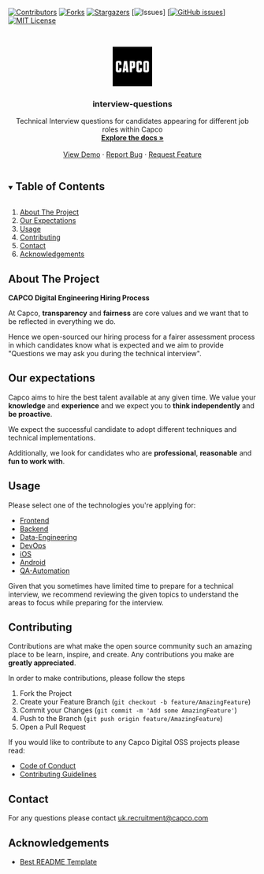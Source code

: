 [![Contributors][contributors-shield]][contributors-url]
[![Forks][forks-shield]][forks-url]
[![Stargazers][stars-shield]][stars-url]
[![Issues][issues-shield]] [[![GitHub issues](https://img.shields.io/github/issues/capcodigital/interview-questions?style=for-the-badge)](https://github.com/capcodigital/interview-questions/issues)]
[![MIT License][license-shield]][license-url]

<!-- PROJECT LOGO -->
<br />
<p align="center">
  <a href="https://github.com/capcodigital/repo_name">
    <img src="images/logo.png" alt="Logo" width="80" height="80">
  </a>

  <h3 align="center">interview-questions</h3>

  <p align="center">
    Technical Interview questions for candidates appearing for different job roles within Capco
    <br />
    <a href="https://github.com/capcodigital/interview-questions"><strong>Explore the docs »</strong></a>
    <br />
    <br />
    <a href="https://github.com/capcodigital/interview-questions">View Demo</a>
    ·
    <a href="https://github.com/capcodigital/interview-questions/issues">Report Bug</a>
    ·
    <a href="https://github.com/capcodigital/interview-questions/issues">Request Feature</a>
  </p>
</p>

<!-- TABLE OF CONTENTS -->
<details open="open">
  <summary><h2 style="display: inline-block">Table of Contents</h2></summary>
  <ol>
    <li>
      <a href="#about-the-project">About The Project</a>
    </li>
    <li>
      <a href="#our-expectations">Our Expectations</a>
    </li>
    <li><a href="#usage">Usage</a></li>
    <li><a href="#contributing">Contributing</a></li>
    <li><a href="#contact">Contact</a></li>
    <li><a href="#acknowledgements">Acknowledgements</a></li>
 </ol>
</details>

<!-- ABOUT THE PROJECT -->
## About The Project
**CAPCO Digital Engineering Hiring Process**

At Capco, **transparency** and **fairness** are core values and we want that to be reflected in everything we do.

Hence we open-sourced our hiring process for a fairer assessment process in which candidates know what is expected and we aim to provide "Questions we may ask you during the technical interview".


## Our expectations

Capco aims to hire the best talent available at any given time. We value your **knowledge** and **experience** and we expect you to **think independently** and **be proactive**.

We expect the successful candidate to adopt different techniques and technical implementations.

Additionally, we look for candidates who are **professional**, **reasonable** and **fun to work with**.

## Usage

Please select one of the technologies you're applying for:  
* [Frontend](https://github.com/capcodigital/interview-questions/blob/main/frontend.md#-frontend-interview-questions) 
* [Backend](https://github.com/capcodigital/interview-questions/blob/main/backend.md#-backend-interview-questions) 
* [Data-Engineering](https://github.com/capcodigital/interview-questions/blob/main/data-engineering.md#-data-engineering-interview-questions) 
* [DevOps](https://github.com/capcodigital/interview-questions/blob/main/devops.md#-devops-interview-questions)
* [iOS](https://github.com/capcodigital/interview-questions/blob/main/iOS.md#-ios-interview-questions)
* [Android](https://github.com/capcodigital/interview-questions/blob/main/android.md#-android-interview-questions)
* [QA-Automation](https://github.com/capcodigital/interview-questions/blob/main/qa-automation.md#-qa--automation-interview-questions)
 
 Given that you sometimes have limited time to prepare for a technical interview, we recommend reviewing the given topics to understand the areas to focus while preparing for the interview. 

<!-- CONTRIBUTING -->
## Contributing

Contributions are what make the open source community such an amazing place to be learn, inspire, and create. Any contributions you make are **greatly appreciated**.

In order to make contributions, please follow the steps
1. Fork the Project
2. Create your Feature Branch (`git checkout -b feature/AmazingFeature`)
3. Commit your Changes (`git commit -m 'Add some AmazingFeature'`)
4. Push to the Branch (`git push origin feature/AmazingFeature`)
5. Open a Pull Request

If you would like to contribute to any Capco Digital OSS projects please read:

* [Code of Conduct](https://github.com/capcodigital/.github/blob/master/CODE_OF_CONDUCT.md)
* [Contributing Guidelines](https://github.com/capcodigital/.github/blob/master/CONTRIBUTING.md)

<!-- LICENSE -->
## Contact

For any questions please contact uk.recruitment@capco.com

<!-- ACKNOWLEDGEMENTS -->
## Acknowledgements

* [Best README Template](https://github.com/othneildrew/Best-README-Template/blob/master/README.md)

<!-- MARKDOWN LINKS & IMAGES -->
<!-- https://www.markdownguide.org/basic-syntax/#reference-style-links -->
[contributors-shield]: https://img.shields.io/github/contributors/capcodigital/repo_name.svg?style=for-the-badge
[contributors-url]: https://github.com/capcodigital/repo_name/graphs/contributors
[forks-shield]: https://img.shields.io/github/forks/capcodigital/repo_name.svg?style=for-the-badge
[forks-url]: https://github.com/capcodigital/repo_name/network/members
[stars-shield]: https://img.shields.io/github/stars/capcodigital/repo_name.svg?style=for-the-badge
[stars-url]: https://github.com/capcodigital/repo_name/stargazers
[issues-shield]: https://img.shields.io/github/issues/capcodigital/repo_name.svg?style=for-the-badge
[issues-url]: https://github.com/capcodigital/repo_name/issues
[license-shield]: https://img.shields.io/github/license/capcodigital/repo_name.svg?style=for-the-badge
[license-url]: https://github.com/capcodigital/repo_name/blob/master/LICENSE
